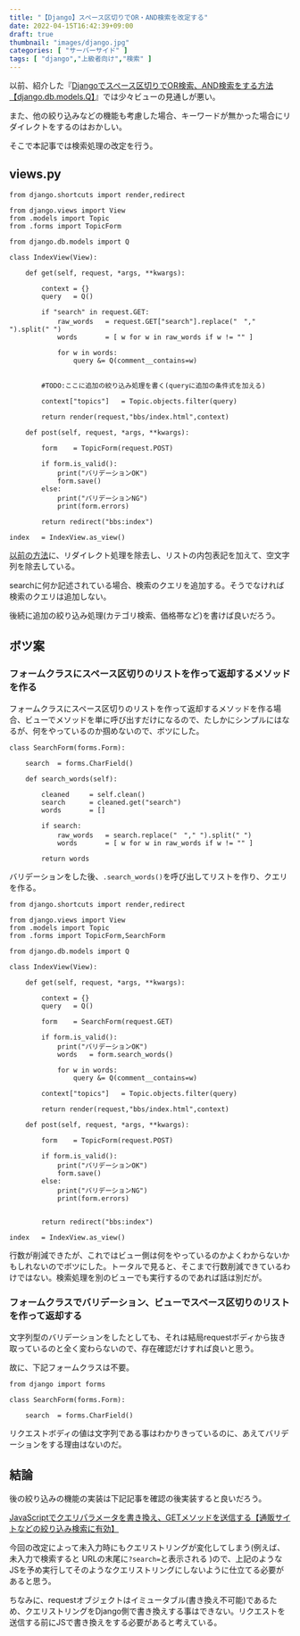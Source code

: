```yaml
---
title: "【Django】スペース区切りでOR・AND検索を改定する"
date: 2022-04-15T16:42:39+09:00
draft: true
thumbnail: "images/django.jpg"
categories: [ "サーバーサイド" ]
tags: [ "django","上級者向け","検索" ]
---
```


以前、紹介した『[Djangoでスペース区切りでOR検索、AND検索をする方法【django.db.models.Q】](/post/django-or-and-search/)』では少々ビューの見通しが悪い。

また、他の絞り込みなどの機能も考慮した場合、キーワードが無かった場合にリダイレクトをするのはおかしい。

そこで本記事では検索処理の改定を行う。

## views.py

    from django.shortcuts import render,redirect
    
    from django.views import View
    from .models import Topic
    from .forms import TopicForm
    
    from django.db.models import Q
    
    class IndexView(View):
    
        def get(self, request, *args, **kwargs):
    
            context = {}
            query   = Q()
    
            if "search" in request.GET:
                raw_words   = request.GET["search"].replace("　"," ").split(" ")
                words       = [ w for w in raw_words if w != "" ]
    
                for w in words:
                    query &= Q(comment__contains=w)


            #TODO:ここに追加の絞り込み処理を書く(queryに追加の条件式を加える)
    
            context["topics"]   = Topic.objects.filter(query)
    
            return render(request,"bbs/index.html",context)
    
        def post(self, request, *args, **kwargs):
    
            form    = TopicForm(request.POST)
    
            if form.is_valid():
                print("バリデーションOK")
                form.save()
            else:
                print("バリデーションNG")
                print(form.errors)
    
            return redirect("bbs:index")
    
    index   = IndexView.as_view()

[以前の方法](/post/django-or-and-search/)に、リダイレクト処理を除去し、リストの内包表記を加えて、空文字列を除去している。

searchに何か記述されている場合、検索のクエリを追加する。そうでなければ検索のクエリは追加しない。

後続に追加の絞り込み処理(カテゴリ検索、価格帯など)を書けば良いだろう。



## ボツ案

### フォームクラスにスペース区切りのリストを作って返却するメソッドを作る

フォームクラスにスペース区切りのリストを作って返却するメソッドを作る場合、ビューでメソッドを単に呼び出すだけになるので、たしかにシンプルにはなるが、何をやっているのか掴めないので、ボツにした。

    class SearchForm(forms.Form):
    
        search  = forms.CharField()
    
        def search_words(self):
    
            cleaned     = self.clean()
            search      = cleaned.get("search")
            words       = []
    
            if search:
                raw_words   = search.replace("　"," ").split(" ")
                words       = [ w for w in raw_words if w != "" ]
    
            return words
    
バリデーションをした後、`.search_words()`を呼び出してリストを作り、クエリを作る。

    from django.shortcuts import render,redirect
    
    from django.views import View
    from .models import Topic
    from .forms import TopicForm,SearchForm
    
    from django.db.models import Q
    
    class IndexView(View):
    
        def get(self, request, *args, **kwargs):
    
            context = {}
            query   = Q()
    
            form    = SearchForm(request.GET)
    
            if form.is_valid():
                print("バリデーションOK")
                words   = form.search_words()
    
                for w in words:
                    query &= Q(comment__contains=w)
    
            context["topics"]   = Topic.objects.filter(query)
    
            return render(request,"bbs/index.html",context)
    
        def post(self, request, *args, **kwargs):
    
            form    = TopicForm(request.POST)
    
            if form.is_valid():
                print("バリデーションOK")
                form.save()
            else:
                print("バリデーションNG")
                print(form.errors)
    
    
            return redirect("bbs:index")
    
    index   = IndexView.as_view()


行数が削減できたが、これではビュー側は何をやっているのかよくわからないかもしれないのでボツにした。トータルで見ると、そこまで行数削減できているわけではない。検索処理を別のビューでも実行するのであれば話は別だが。


### フォームクラスでバリデーション、ビューでスペース区切りのリストを作って返却する

文字列型のバリデーションをしたとしても、それは結局requestボディから抜き取っているのと全く変わらないので、存在確認だけすれば良いと思う。

故に、下記フォームクラスは不要。

    from django import forms
    
    class SearchForm(forms.Form):
    
        search  = forms.CharField()
    
リクエストボディの値は文字列である事はわかりきっているのに、あえてバリデーションをする理由はないのだ。

## 結論

後の絞り込みの機能の実装は下記記事を確認の後実装すると良いだろう。

[JavaScriptでクエリパラメータを書き換え、GETメソッドを送信する【通販サイトなどの絞り込み検索に有効】](/post/javascript-query-change-and-get-method/)

今回の改定によって未入力時にもクエリストリングが変化してしまう(例えば、未入力で検索すると URLの末尾に`?search=`と表示される )ので、上記のようなJSを予め実行してそのようなクエリストリングにしないように仕立てる必要があると思う。

ちなみに、requestオブジェクトはイミュータブル(書き換え不可能)であるため、クエリストリングをDjango側で書き換えする事はできない。リクエストを送信する前にJSで書き換えをする必要があると考えている。



